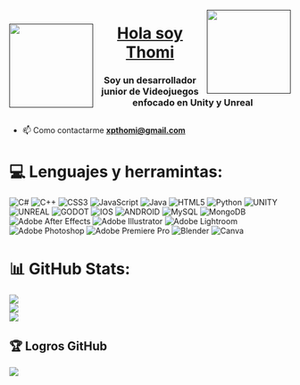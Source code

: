 
<p>
  <a href="" target="_blank">
    <img align="right" img="" src="https://github.com/thomixp01/thomixp01/assets/86333799/f265c015-f928-4f2e-be22-3bf807c552c2" width="150px"></p>
    <img align="left" img="" src="https://github.com/thomixp01/thomixp01/assets/86333799/3a62d3d2-a9df-464e-bd22-9fdb20d9b55b" width="150px"></p>
    <h1 align="center">Hola soy Thomi</h1>
    
  </a>
</p>

<h3 align="center">Soy un desarrollador junior de Videojuegos enfocado en Unity y Unreal</h3>


<p align="center">
  <a href="" target="_blank">
    <img src="https://visitcount.itsvg.in/api?id=thomixp01&icon=7&color=5" alt=""/>
  </a>
</p>

- 📫 Como contactarme **xpthomi@gmail.com**





# 💻 Lenguajes y herramintas:
![C#](https://img.shields.io/badge/c%23-%23239120.svg?style=for-the-badge&logo=c-sharp&logoColor=white) ![C++](https://img.shields.io/badge/c++-%2300599C.svg?style=for-the-badge&logo=c%2B%2B&logoColor=white) ![CSS3](https://img.shields.io/badge/css3-%231572B6.svg?style=for-the-badge&logo=css3&logoColor=white) ![JavaScript](https://img.shields.io/badge/javascript-%23323330.svg?style=for-the-badge&logo=javascript&logoColor=%23F7DF1E) ![Java](https://img.shields.io/badge/java-%23ED8B00.svg?style=for-the-badge&logo=java&logoColor=white) ![HTML5](https://img.shields.io/badge/html5-%23E34F26.svg?style=for-the-badge&logo=html5&logoColor=white) ![Python](https://img.shields.io/badge/python-3670A0?style=for-the-badge&logo=python&logoColor=ffdd54) ![UNITY](https://img.shields.io/badge/Unity-%2320232a.svg?style=for-the-badge&logo=unity&logoColor=white) ![UNREAL](https://img.shields.io/badge/unreal-%2320232a.svg?style=for-the-badge&logo=unreal-engine&logoColor=white) ![GODOT](https://img.shields.io/badge/godot-3582bb.svg?style=for-the-badge&logo=godot-engine&logoColor=white) ![IOS](https://img.shields.io/badge/IOS-%2320232a.svg?style=for-the-badge&logo=apple&logoColor=white) ![ANDROID](https://img.shields.io/badge/android-%2320232a.svg?style=for-the-badge&logo=android&logoColor=%a4c639) ![MySQL](https://img.shields.io/badge/mysql-%2300f.svg?style=for-the-badge&logo=mysql&logoColor=white) ![MongoDB](https://img.shields.io/badge/MongoDB-%234ea94b.svg?style=for-the-badge&logo=mongodb&logoColor=white) ![Adobe After Effects](https://img.shields.io/badge/Adobe%20After%20Effects-9999FF.svg?style=for-the-badge&logo=Adobe%20After%20Effects&logoColor=white) ![Adobe Illustrator](https://img.shields.io/badge/adobeillustrator-%23FF9A00.svg?style=for-the-badge&logo=adobeillustrator&logoColor=white) ![Adobe Lightroom](https://img.shields.io/badge/Adobe%20Lightroom-31A8FF.svg?style=for-the-badge&logo=Adobe%20Lightroom&logoColor=white) ![Adobe Photoshop](https://img.shields.io/badge/adobephotoshop-%2331A8FF.svg?style=for-the-badge&logo=adobephotoshop&logoColor=white) ![Adobe Premiere Pro](https://img.shields.io/badge/Adobe%20Premiere%20Pro-9999FF.svg?style=for-the-badge&logo=Adobe%20Premiere%20Pro&logoColor=white) ![Blender](https://img.shields.io/badge/blender-%23F5792A.svg?style=for-the-badge&logo=blender&logoColor=white) ![Canva](https://img.shields.io/badge/Canva-%2300C4CC.svg?style=for-the-badge&logo=Canva&logoColor=white)



# 📊 GitHub Stats:
![](https://github-readme-stats.vercel.app/api?username=thomixp01&theme=radical&hide_border=false&include_all_commits=true&count_private=true)<br/>
![](https://github-readme-streak-stats.herokuapp.com/?user=thomixp01&theme=radical&hide_border=false)<br/>
![](https://github-readme-stats.vercel.app/api/top-langs/?username=thomixp01&theme=radical&hide_border=false&include_all_commits=true&count_private=true&layout=compact)

## 🏆 Logros GitHub
![](https://github-profile-trophy.vercel.app/?username=thomixp01&theme=radical&no-frame=false&no-bg=false&margin-w=4)




